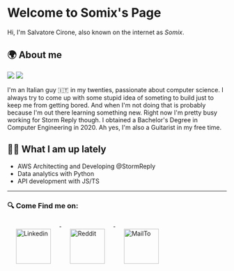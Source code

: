 Welcome to Somix's Page 
======
Hi, I'm Salvatore Cirone, also known on the internet as *Somix*. 

## 🌍 About me 
![](https://raw.githubusercontent.com/akaSomix/github-stats/master/generated/languages.svg#gh-dark-mode-only)
![](https://raw.githubusercontent.com/akaSomix/github-stats/master/generated/overview.svg#gh-dark-mode-only)

I'm an Italian guy 🇮🇹 in my twenties, passionate about computer science. I always try to come up with some stupid idea of 
someting to build just to keep me from getting bored. And when I'm not doing that is probably because I'm out there learning something new.
Right now I'm pretty busy working for Storm Reply though.
I obtained a Bachelor's Degree in Computer Engineering in 2020.
Ah yes, I'm also a Guitarist in my free time. 


## 👨‍💻 What I am up lately 

- AWS Architecting and Developing @StormReply
- Data analytics with Python
- API development with JS/TS

---
### 🔍 Come Find me on: 

<p align="left">
  <a href="https://www.linkedin.com/in/salvatore-cirone-it/" target="_blank">
    <img src="https://github.com/akaSomix/akaSomix/blob/main/assets/LinkedIn.png" alt="Linkedin" height="80" style="vertical-align:top; margin:20px">
  </a>
  <a href="https://www.reddit.com/user/akaSomix" target="_blank">
    <img src="https://github.com/akaSomix/akaSomix/blob/main/assets/Reddit.png" alt="Reddit" height="80" style="vertical-align:top; margin:20px">
  </a>
  <a href="mailto:somix.land@null.net">
    <img src="https://github.com/akaSomix/akaSomix/blob/main/assets/Mail.png" alt="MailTo" height="80" style="vertical-align:top; margin:20px">
  </a>
</p>


